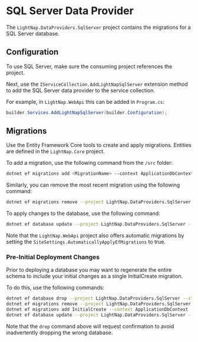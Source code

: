 ﻿# SQL Server Data Provider

The `LightNap.DataProviders.SqlServer` project contains the migrations for a SQL Server database.

## Configuration

To use SQL Server, make sure the consuming project references the project.

Next, use the `IServiceCollection.AddLightNapSqlServer` extension method to add the SQL Server data provider to the service collection.

For example, in `LightNap.WebApi` this can be added in `Program.cs`:

```csharp
builder.Services.AddLightNapSqlServer(builder.Configuration);
```

## Migrations

Use the Entity Framework Core tools to create and apply migrations. Entities are defined in the `LightNap.Core` project.

To add a migration, use the following command from the `/src` folder:

```bash
dotnet ef migrations add <MigrationName> --context ApplicationDbContext --project LightNap.DataProviders.SqlServer --startup-project LightNap.WebApi
```

Similarly, you can remove the most recent migration using the following command:

```bash
dotnet ef migrations remove --project LightNap.DataProviders.SqlServer --startup-project LightNap.WebApi
```

To apply changes to the database, use the following command:

```bash
dotnet ef database update --project LightNap.DataProviders.SqlServer --startup-project LightNap.WebApi
```

Note that the `LightNap.WebApi` project also offers automatic migrations by setting the
`SiteSettings.AutomaticallyApplyEfMigrations` to true.

### Pre-Initial Deployment Changes

Prior to deploying a database you may want to regenerate the entire schema to include your initial changes as a single InitialCreate migration.

To do this, use the following commands:

```bash
dotnet ef database drop --project LightNap.DataProviders.SqlServer --startup-project LightNap.WebApi
dotnet ef migrations remove --project LightNap.DataProviders.SqlServer --startup-project LightNap.WebApi
dotnet ef migrations add InitialCreate --context ApplicationDbContext --project LightNap.DataProviders.SqlServer --startup-project LightNap.WebApi
dotnet ef database update --project LightNap.DataProviders.SqlServer --startup-project LightNap.WebApi
```

Note that the `drop` command above will request confirmation to avoid inadvertently dropping the wrong database.